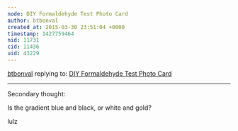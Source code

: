 ```yaml
---
node: DIY Formaldehyde Test Photo Card
author: btbonval
created_at: 2015-03-30 23:51:04 +0000
timestamp: 1427759464
nid: 11731
cid: 11436
uid: 43229
---
```




[btbonval](../profile/btbonval) replying to: [DIY Formaldehyde Test Photo Card](../notes/warren/03-30-2015/diy-formaldehyde-test-photo-card)

----
Secondary thought:

Is the gradient blue and black, or white and gold?

lulz